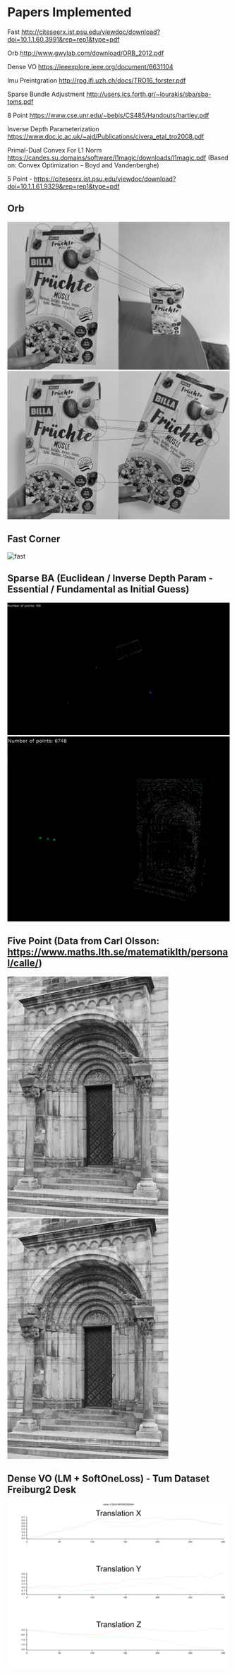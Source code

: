 # Papers Implemented
Fast http://citeseerx.ist.psu.edu/viewdoc/download?doi=10.1.1.60.3991&rep=rep1&type=pdf

Orb http://www.gwylab.com/download/ORB_2012.pdf

Dense VO https://ieeexplore.ieee.org/document/6631104

Imu Preintgration http://rpg.ifi.uzh.ch/docs/TRO16_forster.pdf

Sparse Bundle Adjustment http://users.ics.forth.gr/~lourakis/sba/sba-toms.pdf

8 Point https://www.cse.unr.edu/~bebis/CS485/Handouts/hartley.pdf

Inverse Depth Parameterization https://www.doc.ic.ac.uk/~ajd/Publications/civera_etal_tro2008.pdf

Primal-Dual Convex For L1 Norm https://candes.su.domains/software/l1magic/downloads/l1magic.pdf (Based on: Convex Optimization – Boyd and Vandenberghe)

5 Point - https://citeseerx.ist.psu.edu/viewdoc/download?doi=10.1.1.61.9329&rep=rep1&type=pdf

## Orb
![billa_cereal_far](doc/cereal_far.png)![billa_cereal_tilted](doc/cereal_tilted.png)

## Fast Corner
![fast](doc/lenna_fast.png)

## Sparse BA (Euclidean / Inverse Depth Param - Essential / Fundamental as Initial Guess)
![ba](doc/ba_3dv.gif)
![door-ba-three](doc/three_view_ba_door.png)


## Five Point (Data from Carl Olsson: https://www.maths.lth.se/matematiklth/personal/calle/)
![5p_l](doc/DSC_0001_epipolar_lines_5p.jpg) ![5p_r](doc/DSC_0002_epipolar_lines_5p.jpg)

## Dense VO (LM + SoftOneLoss) - Tum Dataset Freiburg2 Desk

![dense](doc/freiburg2_desk_0_max_its_800_w_true_l_SoftOneLoss_+1e-16_lm_max_norm_eps_+1e-10_delta_eps_+1e-10_t_+1e-6_t_+1e-3_t_+1e-3_t_+1e0_s_0.01_o_4_b_true_br_1_neg_d_false.png)


